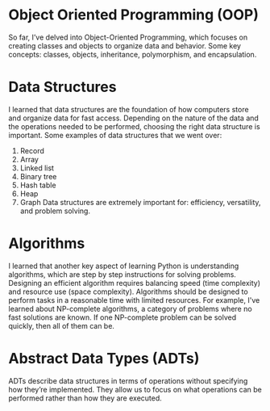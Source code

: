 # Object Oriented Programming (OOP)
So far, I’ve delved into Object-Oriented Programming, which focuses on creating classes and objects to organize data and behavior. Some key concepts: classes, objects, inheritance, polymorphism, and encapsulation.

# Data Structures
I learned that data structures are the foundation of how computers store and organize data for fast access. Depending on the nature of the data and the operations needed to be performed, choosing the right data structure is important.
Some examples of data structures that we went over:
1. Record
2. Array
3. Linked list
4. Binary tree
5. Hash table
6. Heap
7. Graph
Data structures are extremely important for: efficiency, versatility, and problem solving.
# Algorithms
I learned that another key aspect of learning Python is understanding algorithms, which are step by step instructions for solving problems. Designing an efficient algorithm requires balancing speed (time complexity) and resource use (space complexity). Algorithms should be designed to perform tasks in a reasonable time with limited resources. For example, I've learned about NP-complete algorithms, a category of problems where no fast solutions are known. If one NP-complete problem can be solved quickly, then all of them can be.
# Abstract Data Types (ADTs)
ADTs describe data structures in terms of operations without specifying how they’re implemented. They allow us to focus on what operations can be performed rather than how they are executed.
